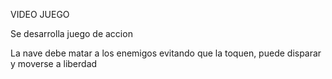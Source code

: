 VIDEO JUEGO

Se desarrolla juego de accion 

La nave debe matar a los enemigos evitando que la toquen, puede disparar y moverse a liberdad 
